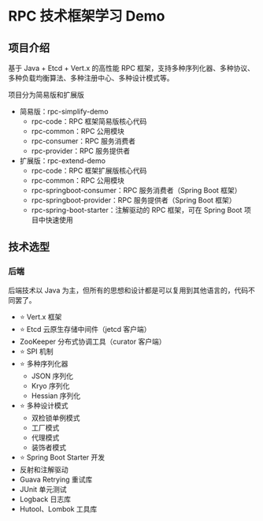 # RPC 技术框架学习 Demo

## 项目介绍

基于 Java + Etcd + Vert.x 的高性能 RPC 框架，支持多种序列化器、多种协议、多种负载均衡算法、多种注册中心、多种设计模式等。

项目分为简易版和扩展版

- 简易版：rpc-simplify-demo
  - rpc-code：RPC 框架简易版核心代码
  - rpc-common：RPC 公用模块
  - rpc-consumer：RPC 服务消费者
  - rpc-provider：RPC 服务提供者
- 扩展版：rpc-extend-demo
  - rpc-code：RPC 框架扩展版核心代码
  - rpc-common：RPC 公用模块
  - rpc-springboot-consumer：RPC 服务消费者（Spring Boot 框架）
  - rpc-springboot-provider：RPC 服务提供者（Spring Boot 框架）
  - rpc-spring-boot-starter：注解驱动的 RPC 框架，可在 Spring Boot 项目中快速使用

## 技术选型

### 后端

后端技术以 Java 为主，但所有的思想和设计都是可以复用到其他语言的，代码不同罢了。

- ⭐️ Vert.x 框架
- ⭐️ Etcd 云原生存储中间件（jetcd 客户端）
- ZooKeeper 分布式协调工具（curator 客户端）
- ⭐️ SPI 机制
- ⭐️ 多种序列化器
  - JSON 序列化
  - Kryo 序列化
  - Hessian 序列化
- ⭐️ 多种设计模式
  - 双检锁单例模式
  - 工厂模式
  - 代理模式
  - 装饰者模式
- ⭐️ Spring Boot Starter 开发
- 反射和注解驱动
- Guava Retrying 重试库
- JUnit 单元测试
- Logback 日志库
- Hutool、Lombok 工具库